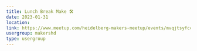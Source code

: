 ```yaml
---
title: Lunch Break Make 🛠️
date: 2023-01-31
location: 
link: https://www.meetup.com/heidelberg-makers-meetup/events/mvqjtsyfccbpc/
usergroup: makershd
type: usergroup
---
```

